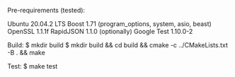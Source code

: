 Pre-requirements (tested):

Ubuntu 20.04.2 LTS
Boost 1.71 (program_options, system, asio, beast)
OpenSSL 1.1.1f
RapidJSON 1.1.0
(optionally) Google Test 1.10.0-2

Build:
$ mkdir build
$ mkdir build && cd build && cmake -c ../CMakeLists.txt -B . && make

Test:
$ make test
